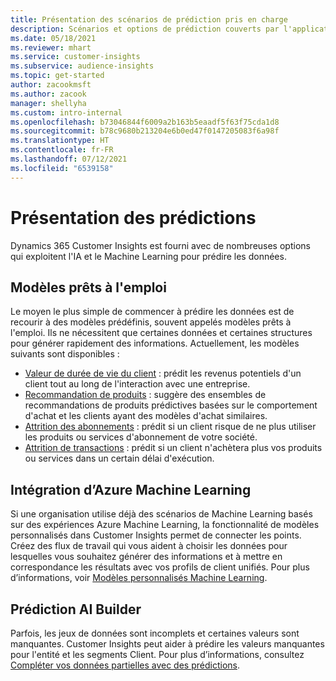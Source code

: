 ```yaml
---
title: Présentation des scénarios de prédiction pris en charge
description: Scénarios et options de prédiction couverts par l'application Dynamics 365 Customer Insights.
ms.date: 05/18/2021
ms.reviewer: mhart
ms.service: customer-insights
ms.subservice: audience-insights
ms.topic: get-started
author: zacookmsft
ms.author: zacook
manager: shellyha
ms.custom: intro-internal
ms.openlocfilehash: b73046844f6009a2b163b5eaadf5f63f75cda1d8
ms.sourcegitcommit: b78c9680b213204e6b0ed47f0147205083f6a98f
ms.translationtype: HT
ms.contentlocale: fr-FR
ms.lasthandoff: 07/12/2021
ms.locfileid: "6539158"
---
```

# <a name="predictions-overview"></a>Présentation des prédictions

Dynamics 365 Customer Insights est fourni avec de nombreuses options qui exploitent l'IA et le Machine Learning pour prédire les données. 

## <a name="out-of-box-models"></a>Modèles prêts à l'emploi

Le moyen le plus simple de commencer à prédire les données est de recourir à des modèles prédéfinis, souvent appelés modèles prêts à l'emploi. Ils ne nécessitent que certaines données et certaines structures pour générer rapidement des informations. Actuellement, les modèles suivants sont disponibles : 
- [Valeur de durée de vie du client](predict-customer-lifetime-value.md) : prédit les revenus potentiels d'un client tout au long de l'interaction avec une entreprise. 
- [Recommandation de produits](predict-product-recommendation.md) : suggère des ensembles de recommandations de produits prédictives basées sur le comportement d'achat et les clients ayant des modèles d'achat similaires.
- [Attrition des abonnements](predict-subscription-churn.md) : prédit si un client risque de ne plus utiliser les produits ou services d'abonnement de votre société.
- [Attrition de transactions](predict-transactional-churn.md) : prédit si un client n'achètera plus vos produits ou services dans un certain délai d'exécution.

## <a name="azure-machine-learning-integration"></a>Intégration d’Azure Machine Learning

Si une organisation utilise déjà des scénarios de Machine Learning basés sur des expériences Azure Machine Learning, la fonctionnalité de modèles personnalisés dans Customer Insights permet de connecter les points. Créez des flux de travail qui vous aident à choisir les données pour lesquelles vous souhaitez générer des informations et à mettre en correspondance les résultats avec vos profils de client unifiés. Pour plus d’informations, voir [Modèles personnalisés Machine Learning](custom-models.md).

## <a name="ai-builder-prediction"></a>Prédiction AI Builder

Parfois, les jeux de données sont incomplets et certaines valeurs sont manquantes. Customer Insights peut aider à prédire les valeurs manquantes pour l'entité et les segments Client. Pour plus d’informations, consultez [Compléter vos données partielles avec des prédictions](predictions.md).
